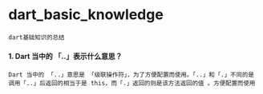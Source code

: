 # dart_basic_knowledge

`dart基础知识的总结`


#### 1. Dart 当中的 「..」表示什么意思？
    Dart 当中的 「..」意思是 「级联操作符」，为了方便配置而使用。「..」和「.」不同的是 调用「..」后返回的相当于是 this，而「.」返回的则是该方法返回的值 。方便配置而使用
    
    
    
    
    
   